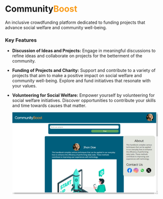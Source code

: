 # Community<span style="color: #fa9c1b;">Boost</span>

An inclusive crowdfunding platform dedicated to funding projects that advance social welfare and community well-being.

### Key Features

- **Discussion of Ideas and Projects:**
  Engage in meaningful discussions to refine ideas and collaborate on projects for the betterment of the community.

- **Funding of Projects and Charity:**
  Support and contribute to a variety of projects that aim to make a positive impact on social welfare and community well-being. Explore and fund initiatives that resonate with your values.

- **Volunteering for Social Welfare:**
  Empower yourself by volunteering for social welfare initiatives. Discover opportunities to contribute your skills and time towards causes that matter.

  ![Community Boost](/img/communityBoost.jpg)